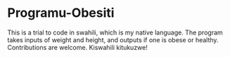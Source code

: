 # Programu-Obesiti
This is a trial to code in swahili, which is my native language. The program takes inputs of weight and height, and outputs if one is obese or healthy. Contributions are welcome. Kiswahili kitukuzwe!
